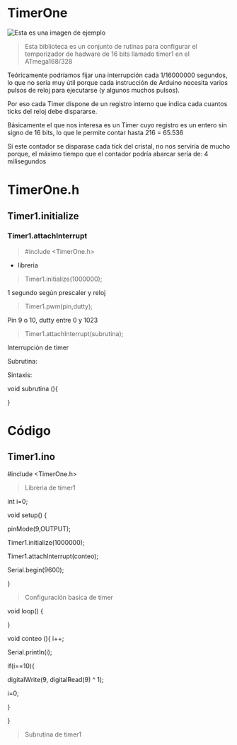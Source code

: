 # TimerOne

![Esta es una imagen de ejemplo](https://e7.pngegg.com/pngimages/1003/379/png-clipart-computer-icons-time-attendance-clocks-symbol-xuandong-life-miscellaneous-text.png)

>Esta biblioteca es un conjunto de rutinas para configurar el temporizador de hadware de 16 bits llamado timer1 en el ATmega168/328

Teóricamente podríamos fijar una interrupción cada 1/16000000 segundos, lo que no sería muy útil porque cada instrucción de Arduino necesita varios pulsos de reloj para ejecutarse (y algunos muchos pulsos).

Por eso cada Timer dispone de un registro interno que indica cada cuantos ticks del reloj debe dispararse.

Básicamente el que nos interesa es un Timer cuyo registro es un entero sin signo de 16 bits, lo que le permite contar hasta 216 = 65.536

Si este contador se disparase cada tick del cristal, no nos serviría de mucho porque, el máximo tiempo que el contador podría abarcar sería de: 4 milisegundos

TimerOne.h
=
Timer1.initialize
-
### Timer1.attachInterrupt

>#include <TimerOne.h> 
- libreria

>Timer1.initialize(1000000);

1 segundo según prescaler y reloj

>Timer1.pwm(pin,dutty);

Pin 9 o 10, dutty entre 0 y 1023

>Timer1.attachInterrupt(subrutina);

Interrupción de timer

Subrutina:

Sintaxis:

void subrutina (){

}

Código
=
Timer1.ino
-

#include <TimerOne.h>
> Libreria de timer1

int i=0;

void setup() {

pinMode(9,OUTPUT);

Timer1.initialize(1000000);

Timer1.attachInterrupt(conteo);

Serial.begin(9600);

}
>Configuración basica de timer

void loop() {

}

void conteo (){
i++;

Serial.println(i);

if(i==10){
                      
digitalWrite(9, digitalRead(9) ^ 1);

i=0;

}

}
>Subrutina de timer1
